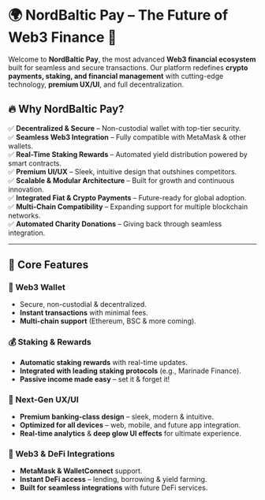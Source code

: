 # 🌍 NordBaltic Pay – The Future of Web3 Finance 🚀

Welcome to **NordBaltic Pay**, the most advanced **Web3 financial ecosystem** built for seamless and secure transactions. Our platform redefines **crypto payments, staking, and financial management** with cutting-edge technology, **premium UX/UI**, and full decentralization. 

## 🔥 Why NordBaltic Pay?

✅ **Decentralized & Secure** – Non-custodial wallet with top-tier security.  
✅ **Seamless Web3 Integration** – Fully compatible with MetaMask & other wallets.  
✅ **Real-Time Staking Rewards** – Automated yield distribution powered by smart contracts.  
✅ **Premium UI/UX** – Sleek, intuitive design that outshines competitors.  
✅ **Scalable & Modular Architecture** – Built for growth and continuous innovation.  
✅ **Integrated Fiat & Crypto Payments** – Future-ready for global adoption.  
✅ **Multi-Chain Compatibility** – Expanding support for multiple blockchain networks.  
✅ **Automated Charity Donations** – Giving back through seamless integration.  

---

## 📌 Core Features

### 🏦 Web3 Wallet  
- Secure, non-custodial & decentralized.  
- **Instant transactions** with minimal fees.  
- **Multi-chain support** (Ethereum, BSC & more coming).  

### 💰 Staking & Rewards  
- **Automatic staking rewards** with real-time updates.  
- **Integrated with leading staking protocols** (e.g., Marinade Finance).  
- **Passive income made easy** – set it & forget it!  

### 🎨 Next-Gen UX/UI  
- **Premium banking-class design** – sleek, modern & intuitive.  
- **Optimized for all devices** – web, mobile, and future app integration.  
- **Real-time analytics** & **deep glow UI effects** for ultimate experience.  

### 🔗 Web3 & DeFi Integrations  
- **MetaMask & WalletConnect** support.  
- **Instant DeFi access** – lending, borrowing & yield farming.  
- **Built for seamless integrations** with future DeFi services.  
